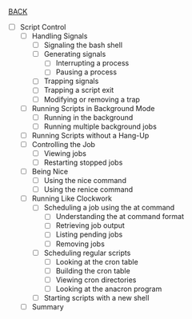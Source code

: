 [BACK](../README.md)
- [ ] Script Control
  - [ ] Handling Signals
    - [ ] Signaling the bash shell
    - [ ] Generating signals
      - [ ] Interrupting a process
      - [ ] Pausing a process
    - [ ] Trapping signals
    - [ ] Trapping a script exit
    - [ ] Modifying or removing a trap
  - [ ] Running Scripts in Background Mode
    - [ ] Running in the background
    - [ ] Running multiple background jobs
  - [ ] Running Scripts without a Hang-Up
  - [ ] Controlling the Job
    - [ ] Viewing jobs
    - [ ] Restarting stopped jobs
  - [ ] Being Nice
    - [ ] Using the nice command
    - [ ] Using the renice command
  - [ ] Running Like Clockwork
    - [ ] Scheduling a job using the at command
      - [ ] Understanding the at command format
      - [ ] Retrieving job output
      - [ ] Listing pending jobs
      - [ ] Removing jobs
    - [ ] Scheduling regular scripts
      - [ ] Looking at the cron table
      - [ ] Building the cron table
      - [ ] Viewing cron directories
      - [ ] Looking at the anacron program
    - [ ] Starting scripts with a new shell
  - [ ] Summary